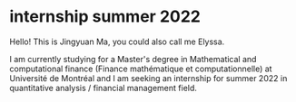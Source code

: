 # internship summer 2022
Hello! This is Jingyuan Ma, you could also call me Elyssa.

I am currently studying for a Master's degree in Mathematical and computational finance (Finance mathématique et computationnelle) at Université de Montréal and I am seeking an internship for summer 2022 in quantitative analysis / financial management field.


